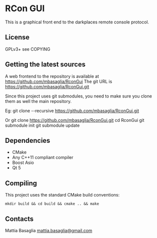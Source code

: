 RCon GUI
========

This is a graphical front end to the darkplaces remote console protocol.


License
-------

GPLv3+ see COPYING


Getting the latest sources
--------------------------

A web frontend to the repository is available at https://github.com/mbasaglia/RconGui
The git URL is https://github.com/mbasaglia/RconGui.git

Since this project uses git submodules,
you need to make sure you clone them as well the main repository.

Eg:
    git clone --recursive https://github.com/mbasaglia/RconGui.git

Or
    git clone https://github.com/mbasaglia/RconGui.git
    cd RconGui
    git submodule init
    git submodule update

Dependencies
------------

* CMake
* Any C++11 compliant compiler
* Boost Asio
* Qt 5

Compiling
---------

This project uses the standard CMake build conventions:

    mkdir build && cd build && cmake .. && make


Contacts
--------

Mattia Basaglia <mattia.basaglia@gmail.com>
